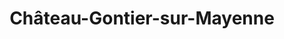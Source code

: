 ---
title: Château-Gontier-sur-Mayenne
url: /chateau-gontier-sur-mayenne/
latitude: 47.829
longitude: -0.699
---
